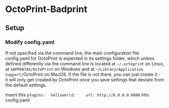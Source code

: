 # OctoPrint-Badprint

## Setup

### Modify config.yaml
If not specified via the command line, the main configuration file config.yaml for OctoPrint is expected in its settings folder, which unless defined differently via the command line is located at ```~/.octoprint``` on Linux, at ```%APPDATA%/OctoPrint``` on Windows and at ```~/Library/Application Support/```OctoPrint on MacOS. If the file is not there, you can just create it - it will only get created by OctoPrint once you save settings that deviate from the default settings.

insert this
```plugins:```
```  helloworld:```
```    url: http://0.0.0.0:8080```
into config.yaml